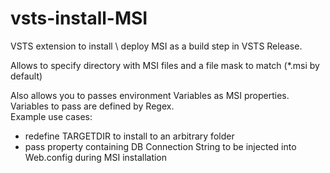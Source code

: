 # vsts-install-MSI

VSTS extension to install \ deploy MSI as a build step in VSTS Release.

Allows to specify directory with MSI files and a file mask to match (*.msi by default)

Also allows you to passes environment Variables as MSI properties.<br>
Variables to pass are defined by Regex.<br>
Example use cases:
- redefine TARGETDIR to install to an arbitrary folder
- pass property containing DB Connection String to be injected into Web.config during MSI installation
